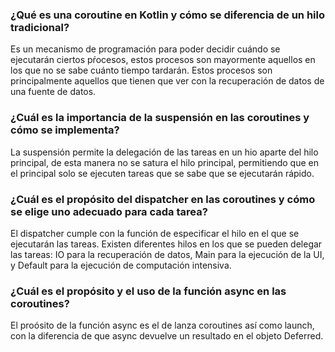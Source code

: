 ### ¿Qué es una coroutine en Kotlin y cómo se diferencia de un hilo tradicional?
Es un mecanismo de programación para poder decidir cuándo se ejecutarán ciertos pŕocesos, estos procesos son mayormente aquellos en los que no se sabe cuánto tiempo tardarán. 
Estos procesos son principalmente aquellos que tienen que ver con la recuperación de datos de una fuente de datos. 

### ¿Cuál es la importancia de la suspensión en las coroutines y cómo se implementa?
La suspensión permite la delegación de las tareas en un hio aparte del hilo principal, de esta manera no se satura el hilo principal, permitiendo que en el principal solo 
se ejecuten tareas que se sabe que se ejecutarán rápido. 

### ¿Cuál es el propósito del dispatcher en las coroutines y cómo se elige uno adecuado para cada tarea?
El dispatcher cumple con la función de  especificar el hilo en el que se ejecutarán las tareas. Existen diferentes hilos en los que se pueden delegar las tareas: 
IO para la recuperación de datos, Main para la ejecución de la UI, y Default para la ejecución de computación intensiva. 

### ¿Cuál es el propósito y el uso de la función async en las coroutines?
El proósito de la función async es el de lanza coroutines así como launch, con la diferencia de que async devuelve un resultado en el objeto Deferred. 
